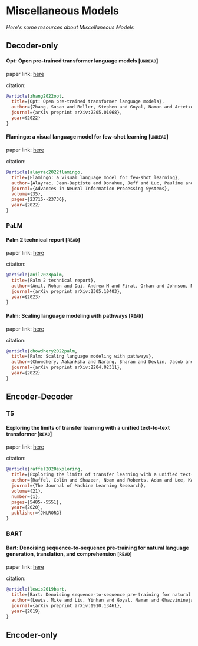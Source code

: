 # Miscellaneous Models
*Here's some resources about Miscellaneous Models*


## Decoder-only


#### Opt: Open pre-trained transformer language models [`UNREAD`]

paper link: [here](https://arxiv.org/pdf/2205.01068.pdf?fbclid=IwAR1_0YiQKgxIsy8unzoLvL9E2OA41_kze-H0YvhoCzIQUp_gk-MR9dUs2ZE)

citation: 
```bibtex
@article{zhang2022opt,
  title={Opt: Open pre-trained transformer language models},
  author={Zhang, Susan and Roller, Stephen and Goyal, Naman and Artetxe, Mikel and Chen, Moya and Chen, Shuohui and Dewan, Christopher and Diab, Mona and Li, Xian and Lin, Xi Victoria and others},
  journal={arXiv preprint arXiv:2205.01068},
  year={2022}
}
```
    


#### Flamingo: a visual language model for few-shot learning [`UNREAD`]

paper link: [here](https://proceedings.neurips.cc/paper_files/paper/2022/file/960a172bc7fbf0177ccccbb411a7d800-Paper-Conference.pdf)

citation: 
```bibtex
@article{alayrac2022flamingo,
  title={Flamingo: a visual language model for few-shot learning},
  author={Alayrac, Jean-Baptiste and Donahue, Jeff and Luc, Pauline and Miech, Antoine and Barr, Iain and Hasson, Yana and Lenc, Karel and Mensch, Arthur and Millican, Katherine and Reynolds, Malcolm and others},
  journal={Advances in Neural Information Processing Systems},
  volume={35},
  pages={23716--23736},
  year={2022}
}
```


    
### PaLM

#### Palm 2 technical report [`READ`]

paper link: [here](https://arxiv.org/pdf/2305.10403)

citation: 
```bibtex
@article{anil2023palm,
  title={Palm 2 technical report},
  author={Anil, Rohan and Dai, Andrew M and Firat, Orhan and Johnson, Melvin and Lepikhin, Dmitry and Passos, Alexandre and Shakeri, Siamak and Taropa, Emanuel and Bailey, Paige and Chen, Zhifeng and others},
  journal={arXiv preprint arXiv:2305.10403},
  year={2023}
}
```
    

#### Palm: Scaling language modeling with pathways [`READ`]

paper link: [here](https://arxiv.org/pdf/2204.02311)

citation: 
```bibtex
@article{chowdhery2022palm,
  title={Palm: Scaling language modeling with pathways},
  author={Chowdhery, Aakanksha and Narang, Sharan and Devlin, Jacob and Bosma, Maarten and Mishra, Gaurav and Roberts, Adam and Barham, Paul and Chung, Hyung Won and Sutton, Charles and Gehrmann, Sebastian and others},
  journal={arXiv preprint arXiv:2204.02311},
  year={2022}
}
```

    


## Encoder-Decoder

### T5

#### Exploring the limits of transfer learning with a unified text-to-text transformer [`READ`]

paper link: [here](https://www.jmlr.org/papers/volume21/20-074/20-074.pdf)

citation: 
```bibtex
@article{raffel2020exploring,
  title={Exploring the limits of transfer learning with a unified text-to-text transformer},
  author={Raffel, Colin and Shazeer, Noam and Roberts, Adam and Lee, Katherine and Narang, Sharan and Matena, Michael and Zhou, Yanqi and Li, Wei and Liu, Peter J},
  journal={The Journal of Machine Learning Research},
  volume={21},
  number={1},
  pages={5485--5551},
  year={2020},
  publisher={JMLRORG}
}
```
    

### BART

#### Bart: Denoising sequence-to-sequence pre-training for natural language generation, translation, and comprehension [`READ`]

paper link: [here](https://arxiv.org/pdf/1910.13461)

citation: 
```bibtex
@article{lewis2019bart,
  title={Bart: Denoising sequence-to-sequence pre-training for natural language generation, translation, and comprehension},
  author={Lewis, Mike and Liu, Yinhan and Goyal, Naman and Ghazvininejad, Marjan and Mohamed, Abdelrahman and Levy, Omer and Stoyanov, Ves and Zettlemoyer, Luke},
  journal={arXiv preprint arXiv:1910.13461},
  year={2019}
}
```
    


## Encoder-only


